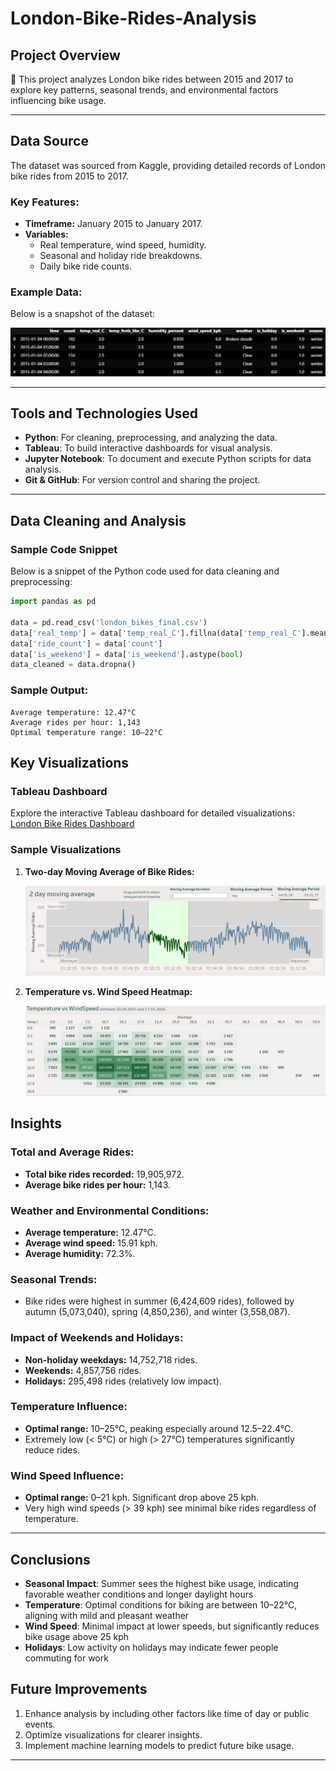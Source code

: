 # London-Bike-Rides-Analysis

## Project Overview

🌟 This project analyzes London bike rides between 2015 and 2017 to explore key patterns, seasonal trends, and environmental factors influencing bike usage.

---
## Data Source
The dataset was sourced from Kaggle, providing detailed records of London bike rides from 2015 to 2017.

### Key Features:
- **Timeframe:** January 2015 to January 2017.
- **Variables:**
  - Real temperature, wind speed, humidity.
  - Seasonal and holiday ride breakdowns.
  - Daily bike ride counts.

### Example Data:
Below is a snapshot of the dataset:

![Dataset Example](./assets/bikes_head.png)

---

## Tools and Technologies Used
- **Python**: For cleaning, preprocessing, and analyzing the data.
- **Tableau**: To build interactive dashboards for visual analysis.
- **Jupyter Notebook**: To document and execute Python scripts for data analysis.
- **Git & GitHub**: For version control and sharing the project.

---

## Data Cleaning and Analysis

### Sample Code Snippet
Below is a snippet of the Python code used for data cleaning and preprocessing:

```python
import pandas as pd

data = pd.read_csv('london_bikes_final.csv')
data['real_temp'] = data['temp_real_C'].fillna(data['temp_real_C'].mean())
data['ride_count'] = data['count']
data['is_weekend'] = data['is_weekend'].astype(bool)
data_cleaned = data.dropna()
```

### Sample Output:

```text
Average temperature: 12.47°C
Average rides per hour: 1,143
Optimal temperature range: 10–22°C
```

## Key Visualizations

### Tableau Dashboard

Explore the interactive Tableau dashboard for detailed visualizations:
[London Bike Rides Dashboard](https://public.tableau.com/app/profile/kateryna.zahrebina/viz/LondonBikeRides_17377457774600/Dashboard1)

### Sample Visualizations

1. **Two-day Moving Average of Bike Rides:**

   ![Moving Average Visualization](./assets/moving_average.png)

2. **Temperature vs. Wind Speed Heatmap:**

   ![Temperature vs Wind Speed](./assets/temperature_vs_wind_speed.png)

## Insights

### Total and Average Rides:
- **Total bike rides recorded:** 19,905,972.
- **Average bike rides per hour:** 1,143.

### Weather and Environmental Conditions:
- **Average temperature:** 12.47°C.
- **Average wind speed:** 15.91 kph.
- **Average humidity:** 72.3%.

### Seasonal Trends:
- Bike rides were highest in summer (6,424,609 rides), followed by autumn (5,073,040), spring (4,850,236), and winter (3,558,087).

### Impact of Weekends and Holidays:
- **Non-holiday weekdays:** 14,752,718 rides.
- **Weekends:** 4,857,756 rides.
- **Holidays:** 295,498 rides (relatively low impact).

### Temperature Influence:
- **Optimal range:** 10–25°C, peaking especially around 12.5–22.4°C.
- Extremely low (< 5°C) or high (> 27°C) temperatures significantly reduce rides.

### Wind Speed Influence:
- **Optimal range:** 0–21 kph. Significant drop above 25 kph.
- Very high wind speeds (> 39 kph) see minimal bike rides regardless of temperature.



---
## Conclusions
    
- **Seasonal Impact**: Summer sees the highest bike usage, indicating favorable weather conditions and longer daylight hours
- **Temperature**: Optimal conditions for biking are between 10–22°C, aligning with mild and pleasant weather
- **Wind Speed**: Minimal impact at lower speeds, but significantly reduces bike usage above 25 kph
- **Holidays**: Low activity on holidays may indicate fewer people commuting for work

## Future Improvements

1. Enhance analysis by including other factors like time of day or public events.
2. Optimize visualizations for clearer insights.
3. Implement machine learning models to predict future bike usage.
---


